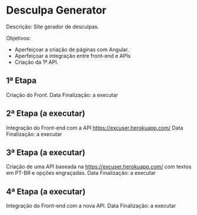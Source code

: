 # Desculpa Generator

Descrição:
Site gerador de desculpas.

Objetivos:
- Aperfeiçoar a criação de páginas com Angular.
- Aperfeiçoar a integração entre front-end e APIs
- Criação da 1ª API.


## 1ª Etapa
Criação do Front.
Data Finalização: a executar 

## 2ª Etapa (a executar)
Integração do Front-end com a API https://excuser.herokuapp.com/
Data Finalização: a executar

## 3ª Etapa (a executar)
Criação de uma API baseada na https://excuser.herokuapp.com/ com textos em PT-BR e opções engraçadas.
Data Finalização: a executar

## 4ª Etapa (a executar)
Integração do Front-end com a nova API.
Data Finalização: a executar
